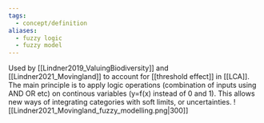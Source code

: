 ```yaml
---
tags:
  - concept/definition
aliases:
  - fuzzy logic
  - fuzzy model
---
```

Used by [[Lindner2019_ValuingBiodiversity]] and [[Lindner2021_Movingland]] to account for [[threshold effect]] in [[LCA]].
The main principle is to apply logic operations (combination of inputs using AND OR etc) on continous variables (y=f(x) instead of 0 and 1). This allows new ways of integrating categories with soft limits, or uncertainties.
![[Lindner2021_Movingland_fuzzy_modelling.png|300]]